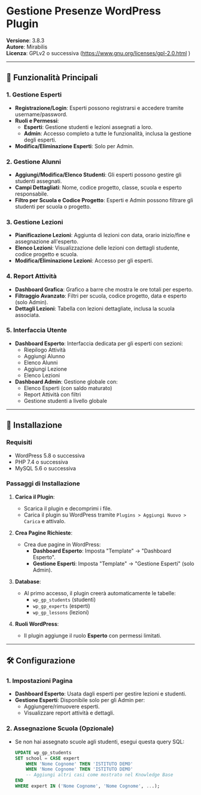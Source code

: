# Gestione Presenze WordPress Plugin

**Versione**: 3.8.3  
**Autore**: Mirabilis  
**Licenza**: GPLv2 o successiva (https://www.gnu.org/licenses/gpl-2.0.html )

---

## 📌 Funzionalità Principali

### 1. **Gestione Esperti**
- **Registrazione/Login**: Esperti possono registrarsi e accedere tramite username/password.
- **Ruoli e Permessi**:
  - **Esperti**: Gestione studenti e lezioni assegnati a loro.
  - **Admin**: Accesso completo a tutte le funzionalità, inclusa la gestione degli esperti.
- **Modifica/Eliminazione Esperti**: Solo per Admin.

### 2. **Gestione Alunni**
- **Aggiungi/Modifica/Elenco Studenti**: Gli esperti possono gestire gli studenti assegnati.
- **Campi Dettagliati**: Nome, codice progetto, classe, scuola e esperto responsabile.
- **Filtro per Scuola e Codice Progetto**: Esperti e Admin possono filtrare gli studenti per scuola o progetto.

### 3. **Gestione Lezioni**
- **Pianificazione Lezioni**: Aggiunta di lezioni con data, orario inizio/fine e assegnazione all'esperto.
- **Elenco Lezioni**: Visualizzazione delle lezioni con dettagli studente, codice progetto e scuola.
- **Modifica/Eliminazione Lezioni**: Accesso per gli esperti.

### 4. **Report Attività**
- **Dashboard Grafica**: Grafico a barre che mostra le ore totali per esperto.
- **Filtraggio Avanzato**: Filtri per scuola, codice progetto, data e esperto (solo Admin).
- **Dettagli Lezioni**: Tabella con lezioni dettagliate, inclusa la scuola associata.

### 5. **Interfaccia Utente**
- **Dashboard Esperto**: Interfaccia dedicata per gli esperti con sezioni:
  - Riepilogo Attività
  - Aggiungi Alunno
  - Elenco Alunni
  - Aggiungi Lezione
  - Elenco Lezioni
- **Dashboard Admin**: Gestione globale con:
  - Elenco Esperti (con saldo maturato)
  - Report Attività con filtri
  - Gestione studenti a livello globale

---

## 🚀 Installazione

### Requisiti
- WordPress 5.8 o successiva
- PHP 7.4 o successiva
- MySQL 5.6 o successiva

### Passaggi di Installazione
1. **Carica il Plugin**:
   - Scarica il plugin e decomprimi i file.
   - Carica il plugin su WordPress tramite `Plugins > Aggiungi Nuovo > Carica` e attivalo.

2. **Crea Pagine Richieste**:
   - Crea due pagine in WordPress:
     - **Dashboard Esperto**: Imposta "Template" → "Dashboard Esperto".
     - **Gestione Esperti**: Imposta "Template" → "Gestione Esperti" (solo Admin).

3. **Database**:
   - Al primo accesso, il plugin creerà automaticamente le tabelle:
     - `wp_gp_students` (studenti)
     - `wp_gp_experts` (esperti)
     - `wp_gp_lessons` (lezioni)

4. **Ruoli WordPress**:
   - Il plugin aggiunge il ruolo **Esperto** con permessi limitati.

---

## 🛠 Configurazione

### 1. **Impostazioni Pagina**
- **Dashboard Esperto**: Usata dagli esperti per gestire lezioni e studenti.
- **Gestione Esperti**: Disponibile solo per gli Admin per:
  - Aggiungere/rimuovere esperti.
  - Visualizzare report attività e dettagli.

### 2. **Assegnazione Scuola (Opzionale)**
- Se non hai assegnato scuole agli studenti, esegui questa query SQL:
  ```sql
  UPDATE wp_gp_students
  SET school = CASE expert
      WHEN 'Nome Cognome' THEN 'ISTITUTO DEMO'
      WHEN 'Nome Cognome' THEN 'ISTITUTO DEMO'
      -- Aggiungi altri casi come mostrato nel Knowledge Base
  END
  WHERE expert IN ('Nome Cognome', 'Nome Cognome', ...);
